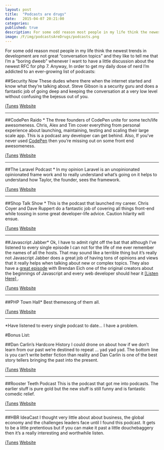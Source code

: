 ```yaml
---
layout: post
title:  "Podcasts are drugs"
date:   2015-04-07 20:21:00
categories: 
published: true
description: For some odd reason most people in my life think the newest trends in development are not great “conversation topics” and they like to tell me that I’m a “boring dweeb” whenever I ...
image: /F/img/podcastsAreDrugs/podcasts.png
---
```


For some odd reason most people in my life think the newest trends in development are not great “conversation topics” and they like to tell me that I’m a “boring dweeb” whenever I want to have a little discussion about the newest RFC for php 7. Anyway, In order to get my daily dose of nerd I’m addicted to an ever-growing list of podcasts:

##Security Now 
These dudes where there when the internet started and know what they’re talking about.  Steve Gibson is a security guru and does a fantastic job of going deep and keeping the conversation at a very low level without confusing the bejesus out of you. 

<a class="post__tag--blue" href="https://itunes.apple.com/us/podcast/security-now-mp3/id79016499?mt=2">iTunes</a> <a class="post__tag" href="https://www.grc.com/securitynow.htm" >Website</a>

---------

##CodePen Raido *
The three founders of CodePen unite for some tech/life awesomeness. Chris, Alex and Tim cover everything from personal experience about launching, maintaining, testing and scaling their large scale app.  This is a podcast any developer can get behind.  Also, If you’ve never used [CodePen](http://codepen.io/) then you’re missing out on some front end awesomeness.   

<a class="post__tag--blue" href="https://itunes.apple.com/us/podcast/codepen-radio/id824437159?mt=2">iTunes</a> <a class="post__tag" href="https://blog.codepen.io/radio/">Website</a>

---------

##The Laravel Podcast *
In my opinion Laravel is an unopinionated opinionated frame work and to really understand what’s going on it helps to understand how Taylor, the founder, sees the framework.  

<a class="post__tag--blue" href="https://itunes.apple.com/us/podcast/the-laravel-podcast/id653204183?mt=2">iTunes</a> <a class="post__tag" href="http://www.laravelpodcast.com/" >Website</a>

---------

##Shop Talk Show *
This is the podcast that launched my career.  Chris Coyer and Dave Ruppert do a fantastic job of covering all things front-end while tossing in some great developer-life advice. Caution hilarity will ensue.

<a class="post__tag--blue" href="https://itunes.apple.com/us/podcast/shoptalk/id493890455?mt=2">iTunes</a> <a class="post__tag" href="http://shoptalkshow.com/" >Website</a>

---------

##Javascript Jabber*
Ok, I have to admit right off the bat that although I’ve listened to every single episode I can not for the life of me ever remember the names of all the hosts.  That may sound like a terrible thing but it’s really not Javascript Jabber does a great job of having tons of opinions and views that it really helps when talking about new or complex topics. They also have a [great episode](http://devchat.tv/js-jabber/124-jsj-the-origin-of-javascript-with-brendan-eich) with Brendan Eich one of the original creators about the beginnings of Javascript and every web developer should hear it [ [Listen Here] ](http://devchat.tv/js-jabber/124-jsj-the-origin-of-javascript-with-brendan-eich).  

<a class="post__tag--blue" href="https://itunes.apple.com/us/podcast/javascript-jabber/id496893300?mt=2#">iTunes</a> <a class="post__tag" href="http://devchat.tv/js-jabber/" >Website</a>

---------

##PHP Town Hall* 
Best themesong of them all.  

<a class="post__tag--blue" href="https://itunes.apple.com/us/podcast/php-town-hall/id585240066?mt=2">iTunes</a> <a class="post__tag" href="http://phptownhall.com/" >Website</a>

------

*Have listened to every single podcast to date... I have a problem.



#Bonus List:

##Dan Carlin’s Hardcore History
I could drone on about how if we don’t learn from our past we’re destined to repeat … yad yad yad. The bottom line is you can’t write better fiction than reality and Dan Carlin is one of the best story tellers bringing the past into the present.

<a class="post__tag--blue" href="https://itunes.apple.com/us/podcast/dan-carlins-hardcore-history/id173001861?mt=2">iTunes</a> <a class="post__tag" href="http://www.dancarlin.com/hardcore-history-series/" >Website</a>

------

##Rooster Teeth Podcast
This is the podcast that got me into podcasts.  The earlier stuff is pure gold but the new stuff is still funny and is fantastic comedic relief. 

<a class="post__tag--blue" href="https://itunes.apple.com/us/podcast/rooster-teeth-podcast/id318185524?mt=2">iTunes</a> <a class="post__tag" href="http://roosterteeth.com/podcast/" >Website</a>

------

##HBR IdeaCast
I thought very little about about business, the global economy and the challenges leaders face until I found this podcast.  It gets to be a little pretentious but if you can make it past a little douchebaggery then it’s a really interesting and worthwhile listen. 

<a class="post__tag--blue" href="https://itunes.apple.com/us/podcast/hbr-ideacast/id152022135?mt=2">iTunes</a> <a class="post__tag" href="http://feeds.harvardbusiness.org/harvardbusiness/ideacast" >Website</a>